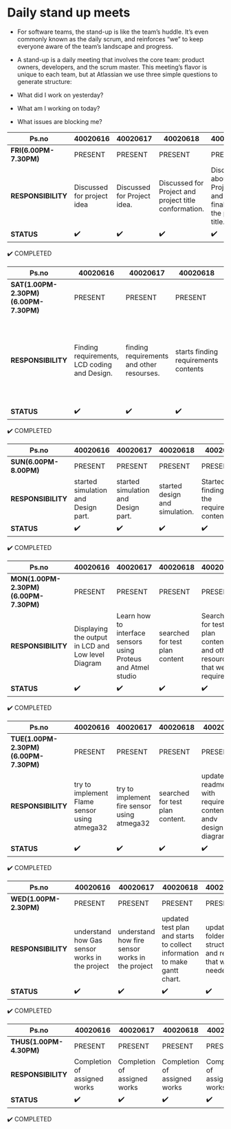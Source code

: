 
# Daily stand up meets

* For software teams, the stand-up is like the team’s huddle. It’s even commonly known as the daily scrum, and reinforces “we” to keep everyone aware of the team’s landscape and progress.
* A stand-up is a daily meeting that involves the core team: product owners, developers, and the scrum master. This meeting’s flavor is unique to each team, but at Atlassian we use three simple questions to generate structure:

* What did I work on yesterday?

* What am I working on today?

* What issues are blocking me?



| **Ps.no**                                                     | 40020616      | 40020617      | 40020618      | 40020619      | 40020620      | 40020627       | 40020622        | 40020624      | 40020625      | 40020626   | 40021912 |
|-----------------------------------------------------------|---------------|---------------|---------------|---------------|---------------|---------------|---------------|---------------|---------------|---------------|---------------|  
| **FRI(6.00PM-7.30PM)**                | PRESENT    |   PRESENT     |  PRESENT      | PRESENT       |  PRESENT     | PRESENT     |  PRESENT        |  PRESENT       |  PRESENT      | PRESENT   |  NIL  |
| **RESPONSIBILITY**               | Discussed for project idea    |   Discussed for Project idea.     |  Discussed for Project and project title conformation.    | Discussed about the Project and finalized the project title.       |  Discussed for Project idea     | Intro and Project title    | INTRO WITH TEAM AND SEARCHED FOR IDEA FOR THE PROJECT       |  Discussed for project      |  Intro and project title    | Discussed about project   | Intro and Project title   |
| **STATUS**                | :heavy_check_mark:  |   :heavy_check_mark:   |  :heavy_check_mark:   | :heavy_check_mark:     |  :heavy_check_mark:    | :heavy_check_mark:     |  :heavy_check_mark:       |  :heavy_check_mark:      |  :heavy_check_mark:     | :heavy_check_mark:  |  :heavy_check_mark: |


:heavy_check_mark: COMPLETED




| **Ps.no**                                                     | 40020616      | 40020617      | 40020618      | 40020619      | 40020620      | 40020627      | 40020622        | 40020624      | 40020625      | 40020626   | 40021912 |
|-----------------------------------------------------------|---------------|---------------|---------------|---------------|---------------|---------------|---------------|---------------|---------------|---------------|---------------| 
| **SAT(1.00PM-2.30PM)(6.00PM-7.30PM)**        | PRESENT     | PRESENT     | PRESENT    | PRESENT     | PRESENT     | PRESENT      | PRESENT       | PRESENT      | PRESENT     | PRESENT  | NIL |
| **RESPONSIBILITY**               | Finding requirements, LCD coding and Design.     |   finding requirements and other resourses.  |  starts finding requirements contents     | startes finding about the requirements contents       |  finding requirements     |  Requirements     |  WORKED WITH BLOCK DIAGRAM ,AND COMPONENTS USED ND SOME RESEARCH ABOUT PROJECT        |  Gathering requirements       |  Requirements      | finding requirements   | finding requirements   |
| **STATUS**                | :heavy_check_mark:  |   :heavy_check_mark:   |  :heavy_check_mark:   | :heavy_check_mark:     |  :heavy_check_mark:    | :heavy_check_mark:     |  :heavy_check_mark:       |  :heavy_check_mark:      |  :heavy_check_mark:     | :heavy_check_mark:  |  :heavy_check_mark: |



:heavy_check_mark: COMPLETED

| **Ps.no**                                                     | 40020616      | 40020617      | 40020618      | 40020619      | 40020620      | 40020627      | 40020622        | 40020624      | 40020625      | 40020626   | 40021912 |
|-----------------------------------------------------------|---------------|---------------|---------------|---------------|---------------|---------------|---------------|---------------|---------------|---------------|---------------|  
| **SUN(6.00PM-8.00PM)**       | PRESENT     | PRESENT     | PRESENT    | PRESENT     | PRESENT     | PRESENT      | PRESENT       | PRESENT      | PRESENT     | PRESENT  | PRESENT |
| **RESPONSIBILITY**               | started simulation and Design part.   |   started simulation and Design part.    |  started design and simulation.      | Started finding about the requirements contents.     |  started simulation      | Programming for gas sensor    |  STUDIED ABOUT SIMULATION AND CODING        |  started coding       |  Working on coding part      | working on make file   |  started simulation   |
| **STATUS**                | :heavy_check_mark:  |   :heavy_check_mark:   |  :heavy_check_mark:   | :heavy_check_mark:     |  :heavy_check_mark:    | :heavy_check_mark:     |  :heavy_check_mark:       |  :heavy_check_mark:      |  :heavy_check_mark:     | :heavy_check_mark:  |  :heavy_check_mark: |



:heavy_check_mark: COMPLETED
 

| **Ps.no**                                                     | 40020616      | 40020617      | 40020618      | 40020619      | 40020620      | 40020627      | 40020622        | 40020624      | 40020625      | 40020626   | 40021912 |
|-----------------------------------------------------------|---------------|---------------|---------------|---------------|---------------|---------------|---------------|---------------|---------------|---------------|---------------|  
| **MON(1.00PM-2.30PM)(6.00PM-7.30PM)**       | PRESENT     | PRESENT     | PRESENT    | PRESENT     | PRESENT     | PRESENT      | PRESENT       | PRESENT      | PRESENT     | PRESENT  | PRESENT |
| **RESPONSIBILITY**               | Displaying the output in LCD and Low level Diagram |   Learn how to interface sensors using Proteus and Atmel studio   |  searched for test plan content      | Searched for test plan content and other resources that were required.       |   Learn how to interface sensors using Proteus and atmel studio      |  Designing and Simulating     |  LOW LEVEL AND HIGH LEVEL DESIGN      |  Learn how to interface sensors       |  Compiling and making hexfile for simulation      | working on make file and hex file   | Learnt about simulation  |
| **STATUS**                | :heavy_check_mark:  |   :heavy_check_mark:   |  :heavy_check_mark:   | :heavy_check_mark:     |  :heavy_check_mark:    | :heavy_check_mark:     |  :heavy_check_mark:       |  :heavy_check_mark:      |  :heavy_check_mark:     | :heavy_check_mark:  |  :heavy_check_mark: |



:heavy_check_mark: COMPLETED


| **Ps.no**                                                    | 40020616      | 40020617      | 40020618      | 40020619      | 40020620      | 40020627      | 40020622        | 40020624      | 40020625      | 40020626   | 40021912 |
|-----------------------------------------------------------|---------------|---------------|---------------|---------------|---------------|---------------|---------------|---------------|---------------|---------------|---------------|  
| **TUE(1.00PM-2.30PM)(6.00PM-7.30PM)**       | PRESENT     | PRESENT     | PRESENT    | PRESENT     | PRESENT     | PRESENT      | PRESENT       | PRESENT      | PRESENT     | PRESENT  | PRESENT |
| **RESPONSIBILITY**               | try to implement  Flame sensor using atmega32  |   try to implement  fire sensor using atmega32     |  searched for test plan content.      | updated readme file with requirement content andv design diagram.      |  try to impement  fire sensor using atmega 32     | Issues in project      |  STUDIED ABOUT MAKE FILE AND REFERED COMPONENTS AND DATASHEETS        |  Implemented fire sensor for the project       |  issues in project      | some problem on make file and hex file   | issues in project    |
| **STATUS**                | :heavy_check_mark:  |   :heavy_check_mark:   |  :heavy_check_mark:   | :heavy_check_mark:     |  :heavy_check_mark:    | :heavy_check_mark:     |  :heavy_check_mark:       |  :heavy_check_mark:      |  :heavy_check_mark:     | :heavy_check_mark:  |  :heavy_check_mark: |



:heavy_check_mark: COMPLETED


| **Ps.no**                                                     | 40020616      | 40020617      | 40020618      | 40020619      | 40020620      | 40020627      | 40020622        | 40020624      | 40020625      | 40020626   | 40021912 |
|-----------------------------------------------------------|---------------|---------------|---------------|---------------|---------------|---------------|---------------|---------------|---------------|---------------|---------------|  
| **WED(1.00PM-2.30PM)**       | PRESENT     | PRESENT     | PRESENT    | PRESENT     | PRESENT     | PRESENT      | PRESENT       | PRESENT      | PRESENT     | PRESENT  | PRESENT |
| **RESPONSIBILITY**               | understand how Gas sensor works in the project    |   understand how fire sensor works in the project     |  updated test plan and starts to collect information to make gantt chart.     | updated folder structures and report that were needed.      |  understand how fire sensor works in the project    |  Solution for the issue     |  WORKED IN DOCUMENTATION FOR REPORT ,DESIGN AND SCRUM MASTER       |  trying to implement eye blink sensor       |  working on issues      | working on clear some error   |  Worked in project  |
| **STATUS**                | :heavy_check_mark:  |   :heavy_check_mark:   |  :heavy_check_mark:   | :heavy_check_mark:     |  :heavy_check_mark:    | :heavy_check_mark:     |  :heavy_check_mark:       |  :heavy_check_mark:      |  :heavy_check_mark:     | :heavy_check_mark:  |  :heavy_check_mark: |



:heavy_check_mark: COMPLETED



| **Ps.no**                                                     | 40020616      | 40020617      | 40020618      | 40020619      | 40020620      | 40020627      | 40020622        | 40020624      | 40020625      | 40020626   | 40021912 |
|-----------------------------------------------------------|---------------|---------------|---------------|---------------|---------------|---------------|---------------|---------------|---------------|---------------|---------------|  
| **THUS(1.00PM-4.30PM)**       | PRESENT     | PRESENT     | PRESENT    | PRESENT     | PRESENT     | PRESENT      | PRESENT       | PRESENT      | PRESENT     | PRESENT  | PRESENT |
| **RESPONSIBILITY**               | Completion of assigned works   |  Completion of assigned works      |  Completion of assigned works      | Completion of assigned works       | Completion of assigned works     |  Completion of assigned works     |  Completion of assigned works      | Completion of assigned works        |  Completion of assigned works       | Completion of assigned works    | Completion of assigned works   |
| **STATUS**                | :heavy_check_mark:  |   :heavy_check_mark:   |  :heavy_check_mark:   | :heavy_check_mark:     |  :heavy_check_mark:    | :heavy_check_mark:     |  :heavy_check_mark:       |  :heavy_check_mark:      |  :heavy_check_mark:     | :heavy_check_mark:  |  :heavy_check_mark: |


:heavy_check_mark: COMPLETED




